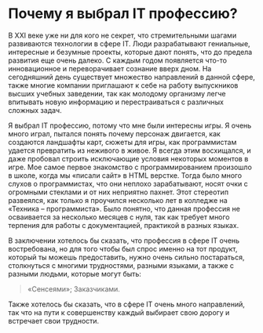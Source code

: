 # Почему я выбрал IT профессию?

В XXI веке уже ни для кого не секрет, что стремительными шагами развиваются технологии в сфере IT. Люди 
разрабатывают гениальные, интересные и безумные проекты, которые дают понять, что до предела развития еще 
очень далеко. С каждым годом появляется что-то инновационное и переворачивает сознание вверх дном. На 
сегодняшний день существует множество направлений в данной сфере, также многие компании приглашают к себе 
на работу выпускников высших учебных заведении, так как молодому организму легче впитывать новую информацию 
и перестраиваться с различных сложных задач.
    
     
Я выбрал IT профессию, потому что мне были интересны игры. Я очень много играл, пытался понять почему 
персонаж двигается, как создаются ландшафты карт, сюжеты для игры, как программистам удается превратить из 
неживого в живое. Я всегда этим восхищался, и даже пробовал строить исключающие условия некоторых моментов в 
игре. Мое самое первое знакомство с программированием произошло в школе, когда мы «писали сайт» в HTML верстке. 
Тогда было много слухов о программистах, что они неплохо зарабатывают, носят очки с огромными стеклами и от 
них неприятно пахнет. Этот стереотип развеялся, как только я проучился несколько лет в колледже на 
«Техника – программиста». Было понятно, что данная профессия не осваивается за несколько месяцев с нуля, так 
как требует много терпения для работы с документацией, практикой в разных языках.
     
В заключении хотелось бы сказать, что профессия в сфере IT очень востребована, но для того чтобы был спрос 
именно на тот продукт, который ты можешь предоставить, нужно очень сильно постараться, столкнуться с многими 
трудностями, разными языками, а также с разными людьми, которые могут быть:
     
> «Сенсеями»;
> Заказчиками.
     
Также хотелось бы сказать, что в сфере IT очень много направлений, так что на пути к совершенству каждый 
выбирает свою дорогу и встречает свои трудности.
